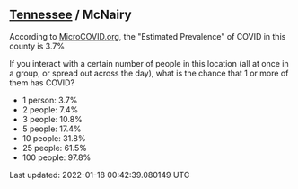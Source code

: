
## [Tennessee](/united-states/tennessee) / McNairy

According to [MicroCOVID.org](http://microcovid.org),
the "Estimated Prevalence" of COVID in this county is 3.7%

If you interact with a certain number of people in this location
(all at once in a group, or spread out across the day), what is the chance that
1 or more of them has COVID?

- 1 person: 3.7%
- 2 people: 7.4%
- 3 people: 10.8%
- 5 people: 17.4%
- 10 people: 31.8%
- 25 people: 61.5%
- 100 people: 97.8%

Last updated: 2022-01-18 00:42:39.080149 UTC

